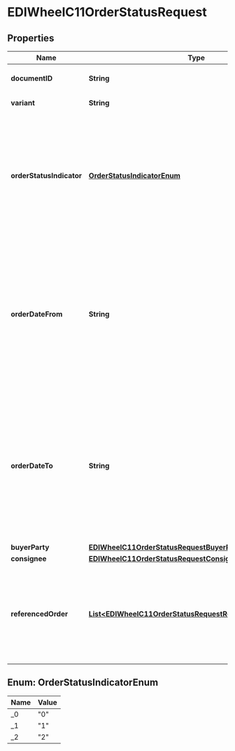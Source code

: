 

# EDIWheelC11OrderStatusRequest


## Properties

| Name | Type | Description | Notes |
|------------ | ------------- | ------------- | -------------|
|**documentID** | **String** | Fixed documentID &#x3D; C1 |  |
|**variant** | **String** | Fixed variant &#x3D; 1 |  |
|**orderStatusIndicator** | [**OrderStatusIndicatorEnum**](#OrderStatusIndicatorEnum) | Indicator used in request determines line statuses that are included in response. Indicator options: 0 &#x3D; open/backorder status lines, 1 &#x3D; open/backorder and cancelled status lines, 2 &#x3D; all status lines. |  |
|**orderDateFrom** | **String** | From Date value for Date Range searches. Format YYYY-MM-DD. Date range cannot be used in conjunction with order reference(s) as selection criteria. Max of 90 day window. Date range OR Reference value required for searches. |  [optional] |
|**orderDateTo** | **String** | To Date value for Date Range searches. Format YYYY-MM-DD. Date range cannot be used in conjunction with order reference(s) as selection criteria. Max of 90 day window. Date range OR Reference value required for searches. |  [optional] |
|**buyerParty** | [**EDIWheelC11OrderStatusRequestBuyerParty**](EDIWheelC11OrderStatusRequestBuyerParty.md) |  |  |
|**consignee** | [**EDIWheelC11OrderStatusRequestConsignee**](EDIWheelC11OrderStatusRequestConsignee.md) |  |  |
|**referencedOrder** | [**List&lt;EDIWheelC11OrderStatusRequestReferencedOrderInner&gt;**](EDIWheelC11OrderStatusRequestReferencedOrderInner.md) | referencedOrder / documentID search criteria cannot be used in combination with the date range search. Date range OR Reference value required for searches. |  [optional] |



## Enum: OrderStatusIndicatorEnum

| Name | Value |
|---- | -----|
| _0 | &quot;0&quot; |
| _1 | &quot;1&quot; |
| _2 | &quot;2&quot; |



